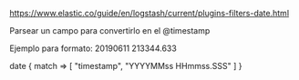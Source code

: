 https://www.elastic.co/guide/en/logstash/current/plugins-filters-date.html

Parsear un campo para convertirlo en el @timestamp

Ejemplo para formato: 20190611 213344.633

date {
  match => [ "timestamp", "YYYYMMss HHmmss.SSS" ]
}
